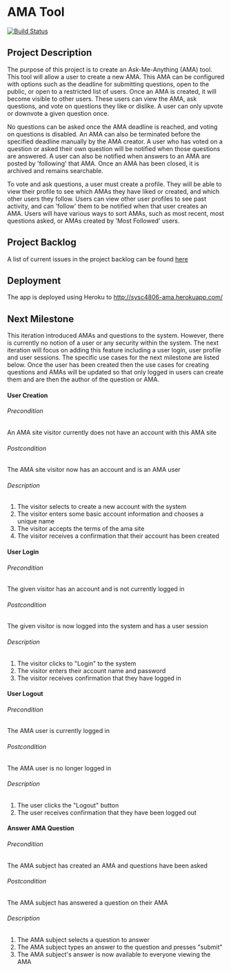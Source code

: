 # AMA Tool

[![Build Status](https://travis-ci.com/4806/ama.svg?token=MPuUxtfuLzmhXtay93BR&branch=master)](https://travis-ci.com/4806/ama)

## Project Description

The purpose of this project is to create an Ask-Me-Anything (AMA) tool. This tool will allow a user to 
create a new AMA. This AMA can be configured with options such as the deadline for submitting questions,
open to the public, or open to a restricted list of users. Once an AMA is created, it will become visible
to other users. These users can view the AMA, ask questions, and vote on questions they like or dislike. 
A user can only upvote or downvote a given question once.

No questions can be asked once the AMA deadline is reached, and voting on questions is disabled. An AMA can 
also be terminated before the specified deadline manually by the AMA creator. A user who has voted on a
question or asked their own question will be notified when those questions are answered. A user can also be
notified when answers to an AMA are posted by 'following' that AMA. Once an AMA has been closed, it is 
archived and remains searchable.

To vote and ask questions, a user must create a profile. They will be able to view their profile to see which
AMAs they have liked or created, and which other users they follow. Users can view other user profiles to see
past activity, and can 'follow' them to be notified when that user creates an AMA. Users will have various 
ways to sort AMAs, such as most recent, most questions asked, or AMAs created by 'Most Followed' users.

## Project Backlog

A list of current issues in the project backlog can be found [here](https://github.com/4806/ama/milestone/1)

## Deployment

The app is deployed using Heroku to http://sysc4806-ama.herokuapp.com/

## Next Milestone

This iteration introduced AMAs and questions to the system. However, there is currently no notion of a user
or any security within the system. The next iteration will focus on adding this feature including a user
login, user profile and user sessions. The specific use cases for the next milestone are listed below. Once
the user has been created then the use cases for creating questions and AMAs will be updated so that only
logged in users can create them and are then the author of the question or AMA.

#### User Creation

###### Precondition

An AMA site visitor currently does not have an account with this AMA site

###### Postcondition

The AMA site visitor now has an account and is an AMA user

###### Description

1. The visitor selects to create a new account with the system
2. The visitor enters some basic account information and chooses a unique name
3. The visitor accepts the terms of the ama site
4. The visitor receives a confirmation that their account has been created

#### User Login

###### Precondition

The given visitor has an account and is not currently logged in

###### Postcondition

The given visitor is now logged into the system and has a user session

###### Description

1. The visitor clicks to "Login" to the system
2. The visitor enters their account name and password
3. The visitor receives confirmation that they have logged in


#### User Logout

###### Precondition

The AMA user is currently logged in

###### Postcondition

The AMA user is no longer logged in

###### Description

1. The user clicks the "Logout" button
2. The user receives confirmation that they have been logged out

#### Answer AMA Question

###### Precondition

The AMA subject has created an AMA and questions have been asked

###### Postcondition

The AMA subject has answered a question on their AMA

###### Description

1. The AMA subject selects a question to answer
2. The AMA subject types an answer to the question and presses "submit"
3. The AMA subject's answer is now available to everyone viewing the AMA




